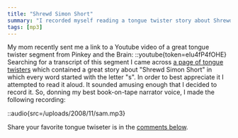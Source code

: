```yaml
---
title: "Shrewd Simon Short"
summary: "I recorded myself reading a tongue twister story about Shrewd Simon Short."
tags: [mp3]
---
```


My mom recently sent me a link to a Youtube video of a great tongue twister segment from Pinkey and the Brain:
::youtube{token=eIu4fP4fOHE}
Searching for a transcript of this segment I came across [a page of tongue twisters](http://www.davescooltoys.com/twists.html) which contained a great story about "Shrewd Simon Short" in which every word started with the letter "s". In order to best appreciate it I attempted to read it aloud. It sounded amusing enough that I decided to record it. So, donning my best book-on-tape narrator voice, I made the following recording:

::audio{src=/uploads/2008/11/sam.mp3}

Share your favorite tongue twiseter is in the [comments below](/blog/shrewd-simon-short/).
